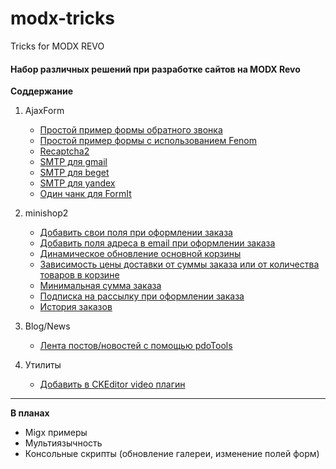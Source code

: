 # modx-tricks
Tricks for MODX REVO

#### Набор различных решений при разработке сайтов на MODX Revo

**Соддержание**

1. AjaxForm
	* [Простой пример формы обратного звонка](/1.AjaxForm/SimpleModalFormExample.md)
	* [Простой пример формы с использованием Fenom](/1.AjaxForm/SimpleModalFormFenom.md)
	* [Recaptcha2](/1.AjaxForm/AddRecaptchaV2.md)
	* [SMTP для gmail](/1.AjaxForm/SMTP-gmail.md)
	* [SMTP для beget](/1.AjaxForm/SMTP-beget.md)
	* [SMTP для yandex](/1.AjaxForm/SMTP-yandex.md)
	* [Один чанк для FormIt](/1.AjaxForm/One-chunk.md)

2. minishop2
	* [Добавить свои поля при оформлении заказа](/2.minishop2/order/AddFieldToOrderInManager.md)
	* [Добавить поля адреса в email при оформлении заказа](/2.minishop2/order/AddUserFieldsToOrderEmail.md)
	* [Динамическое обновление основной корзины](/2.minishop2/cart/DynamicUpdateCart.md)
	* [Зависимость цены доставки от суммы заказа или от количества товаров в корзине](/2.minishop2/delivery/CustomDeliveryCost.md)
	* [Минимальная сумма заказа](/2.minishop2/order/MinimalCostOrder.md)
	* [Подписка на рассылку при оформлении заказа](/2.minishop2/order/SubscribeOnOrder.md)
	* [История заказов](/2.minishop2/order/OrderHistory.md)


3. Blog/News
	* [Лента постов/новостей с помощью pdoTools](/3.Blog/SimplePostsFeed.md)

4. Утилиты
	* [Добавить в CKEditor video плагин](/4.Utilites/ckeditor/videoPlugin.md)


--------------

**В планах**

* Migx примеры
* Мультиязычность 
* Консольные скрипты (обновление галереи, изменение полей форм)
